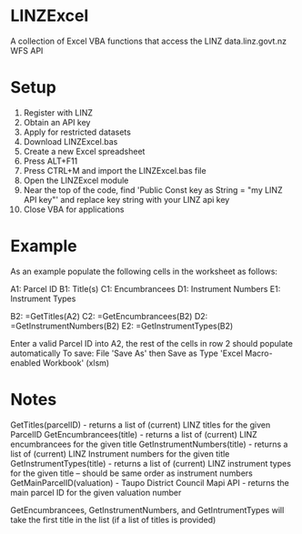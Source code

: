 LINZExcel
=========
A collection of Excel VBA functions that access the LINZ data.linz.govt.nz WFS API

Setup 
=====
1. Register with LINZ
2. Obtain an API key
3. Apply for restricted datasets
4. Download LINZExcel.bas
5. Create a new Excel spreadsheet 
6. Press ALT+F11
7. Press CTRL+M and import the LINZExcel.bas file
8. Open the LINZExcel module
9. Near the top of the code, find 'Public Const key as String = "my LINZ API key"' and replace key string with your LINZ api key
10. Close VBA for applications 

Example
=======
As an example populate the following cells in the worksheet as follows:

 A1: Parcel ID
 B1: Title(s)
 C1: Encumbrancees
 D1: Instrument Numbers
 E1: Instrument Types

 B2: =GetTitles(A2)
 C2: =GetEncumbrancees(B2)
 D2: =GetInstrumentNumbers(B2)
 E2: =GetInstrumentTypes(B2)

 Enter a valid Parcel ID into A2, the rest of the cells in row 2 should populate automatically 
 To save: File 'Save As' then Save as Type 'Excel Macro-enabled Workbook' (xlsm)

Notes
=====
 GetTitles(parcelID) - returns a list of (current) LINZ titles for the given ParcelID
 GetEncumbrancees(title) - returns a list of (current) LINZ encumbrancees for the given title
 GetInstrumentNumbers(title) - returns a list of (current) LINZ Instrument numbers for the given title
 GetInstrumentTypes(title) - returns a list of (current) LINZ instrument types for the given title – should be same order  as instrument numbers
 GetMainParcelID(valuation) - Taupo District Council Mapi API - returns the main parcel ID for the given valuation number

 GetEncumbrancees, GetInstrumentNumbers, and GetIntrumentTypes will take the first title in the list (if a list of titles  is provided)
 
